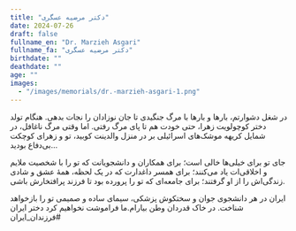 ```yaml
---
title: "دکتر مرضیه عسگری"
date: 2024-07-26
draft: false
fullname_en: "Dr. Marzieh Asgari"
fullname_fa: "دکتر مرضیه عسگری"
birthdate: ""
deathdate: ""
age: ""
images:
  - "/images/memorials/dr.-marzieh-asgari-1.png"
---
```


در شغل دشوارتم، بارها و بارها با مرگ جنگیدی تا جان نوزادان را نجات بدهی. هنگام تولد دختر کوچولویت زهرا، حتی خودت هم تا پای مرگ رفتی. اما وقتی مرگ ناغافل، در شمایل کریهه موشک‌های اسرائیلی بر در منزل والدینت کوبید، تو و زهرای کوچکت بی‌دفاع بودید...

جای تو برای خیلی‌ها خالی است؛ برای همکاران و دانشجویانت که تو را با شخصیت ملایم و اخلاقی‌ات یاد می‌کنند؛ برای همسر داغدارت که در یک لحظه، همۀ عشق و شادی زندگی‌اش را از او گرفتند؛ برای جامعه‌ای که تو را پرورده بود تا فرزند پرافتخارش باشی.

 ایران در هر دانشجوی جوان و سختکوش پزشکی، سیمای ساده و صمیمی تو را بازخواهد شناخت. در خاک قدردان وطن بیارام.ما فراموشت نخواهیم کرد دختر ایران
#فرزندان_ایران